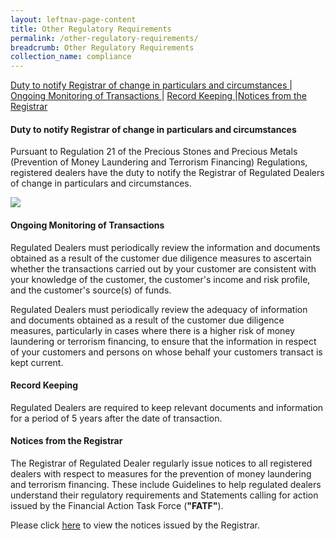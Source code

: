 ```yaml
---
layout: leftnav-page-content
title: Other Regulatory Requirements
permalink: /other-regulatory-requirements/
breadcrumb: Other Regulatory Requirements
collection_name: compliance
---
```


<a href="#Duty to notify Registrar of change in particulars and circumstances">Duty to notify Registrar of change in particulars and circumstances </a> | <a href="#Ongoing Monitoring of Transactions">Ongoing Monitoring of Transactions </a> | <a href="#Record Keeping">Record Keeping </a> |<a href="#Notices from the Registrar">Notices from the Registrar </a>

#### <a id="Duty to notify Registrar of change in particulars and circumstances"></a> Duty to notify Registrar of change in particulars and circumstances

Pursuant to Regulation 21 of the Precious Stones and Precious Metals (Prevention of Money Laundering and Terrorism Financing) Regulations, registered dealers have the duty to notify the Registrar of Regulated Dealers of change in particulars and circumstances.

<a href="/images/Duty to Notify Registrar of Change in Particulars and Circumstances table_20191215.pdf"><img src="/images/Duty to Notify Registrar of Change in Particulars and Circumstances table_20191215.png"></a>

#### <a id="Ongoing Monitoring of Transactions"></a> Ongoing Monitoring of Transactions

Regulated Dealers must periodically review the information and documents obtained as a result of the customer due diligence measures to ascertain whether the transactions carried out by your customer are consistent with your knowledge of the customer, the customer's income and risk profile, and the customer's source(s) of funds.

Regulated Dealers must periodically review the adequacy of information and documents obtained as a result of the customer due diligence measures, particularly in cases where there is a higher risk of money laundering or terrorism financing, to ensure that the information in respect of your customers and persons on whose behalf your customers transact is kept current.

#### <a id="Record Keeping"></a> Record Keeping

Regulated Dealers are required to keep relevant documents and information for a period of 5 years after the date of transaction.

#### <a id="Notices from the Registrar"></a> Notices from the Registrar

The Registrar of Regulated Dealer regularly issue notices to all registered dealers with respect to measures for the prevention of money laundering and terrorism financing. These include Guidelines to help regulated dealers understand their regulatory requirements and Statements calling for action issued by the Financial Action Task Force (**"FATF"**).

Please click [here](/news/notices/) to view the notices issued by the Registrar.

